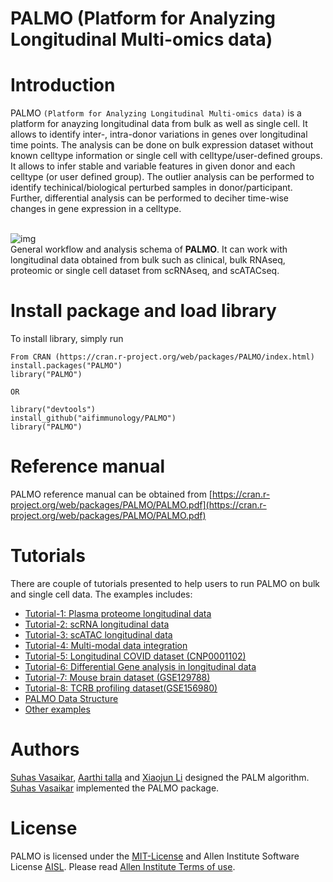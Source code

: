 # PALMO (Platform for Analyzing Longitudinal Multi-omics data)

# <a name="introduction"></a> Introduction
PALMO `(Platform for Analyzing Longitudinal Multi-omics data)` is a platform for anayzing longitudinal data from bulk as well as single cell. It allows to identify inter-, intra-donor variations in genes over longitudinal time points. The analysis can be done on bulk expression dataset without known celltype information or single cell with celltype/user-defined groups. It allows to infer stable and variable features in given donor and each celltype (or user defined group). The outlier analysis can be performed to identify techinical/biological perturbed samples in donor/participant. Further, differential analysis can be performed to deciher time-wise changes in gene expression in a celltype.

<br> ![img](https://github.com/aifimmunology/PALMO/blob/data/data/vignette/PALMO-workflow.png) <br>
General workflow and analysis schema of **PALMO**. It can work with longitudinal data obtained from bulk such as clinical, bulk RNAseq, proteomic or single cell dataset from scRNAseq, and scATACseq.

# <a name="library"></a> Install package and load library

To install library, simply run
    
    From CRAN (https://cran.r-project.org/web/packages/PALMO/index.html)
    install.packages("PALMO")
    library("PALMO")
    
    OR
    
    library("devtools")
    install_github("aifimmunology/PALMO")
    library("PALMO")

# <a name="manual"></a> Reference manual

PALMO reference manual can be obtained from [https://cran.r-project.org/web/packages/PALMO/PALMO.pdf](https://cran.r-project.org/web/packages/PALMO/PALMO.pdf)

# <a name="example-main"></a> Tutorials

There are couple of tutorials presented to help users to run PALMO on bulk and single cell data. The examples includes:

* [Tutorial-1: Plasma proteome longitudinal data](https://github.com/aifimmunology/PALMO/blob/main/Vignette-PALMO.pdf#page=3)
* [Tutorial-2: scRNA longitudinal data](https://github.com/aifimmunology/PALMO/blob/main/Vignette-PALMO.pdf#page=11)
* [Tutorial-3: scATAC longitudinal data](https://github.com/aifimmunology/PALMO/blob/main/Vignette-PALMO.pdf#page=23)
* [Tutorial-4: Multi-modal data integration](https://github.com/aifimmunology/PALMO/blob/main/Vignette-PALMO.pdf#page=31)
* [Tutorial-5: Longitudinal COVID dataset (CNP0001102)](https://github.com/aifimmunology/PALMO/blob/main/Vignette-PALMO.pdf#page=33)
* [Tutorial-6: Differential Gene analysis in longitudinal data](https://github.com/aifimmunology/PALMO/blob/main/Vignette-PALMO.pdf#page=41)
* [Tutorial-7: Mouse brain dataset (GSE129788)](https://github.com/aifimmunology/PALMO/blob/main/Vignette-PALMO.pdf#page=43)
* [Tutorial-8: TCRB profiling dataset(GSE156980)](https://github.com/aifimmunology/PALMO/blob/main/Vignette-PALMO.pdf#page=52)
* [PALMO Data Structure](https://github.com/aifimmunology/PALMO/blob/main/Vignette-PALMO.pdf#page=56)
* [Other examples](https://github.com/aifimmunology/PALMO/blob/main/Vignette-PALMO.pdf#page=56) 

# <a name="authors"></a> Authors

[Suhas Vasaikar](https://github.com/suhasaii), [Aarthi talla](https://github.com/aarthitallaAI) and [Xiaojun Li](https://github.com/Xiaojun-Li) designed the PALM algorithm. [Suhas Vasaikar](https://github.com/suhasaii) implemented the PALMO package.

# <a name="license"></a> License
PALMO is licensed under the [MIT-License](https://github.com/git/git-scm.com/blob/main/MIT-LICENSE.txt) and Allen Institute Software License [AISL](https://github.com/AllenInstitute/ghinfo/blob/master/LICENSE). Please read [Allen Institute Terms of use](https://alleninstitute.org/legal/terms-use/).

